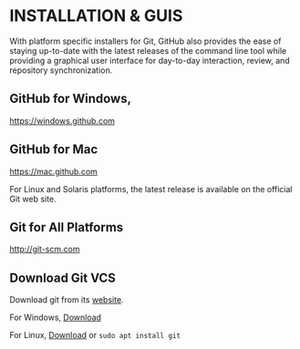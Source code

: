 # INSTALLATION & GUIS

With platform specific installers for Git, GitHub also provides the
ease of staying up-to-date with the latest releases of the command
line tool while providing a graphical user interface for day-to-day
interaction, review, and repository synchronization.


## GitHub for Windows,

https://windows.github.com

## GitHub for Mac

https://mac.github.com

For Linux and Solaris platforms, the latest release is available on
the official Git web site.

## Git for All Platforms

http://git-scm.com

## Download Git VCS
Download git from its [website](https://git-scm.com/downloads).

For Windows, [Download](https://git-scm.com/download/win)

For Linux, [Download](https://git-scm.com/download/linux)
or
`sudo apt install git`

